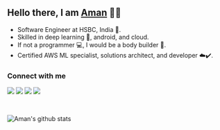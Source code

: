 ## Hello there, I am [Aman](https://amanagarwal.io) 👨‍💻

- Software Engineer at HSBC, India 🏦.
- Skilled in deep learning 🤖, android, and cloud.
- If not a programmer 💻, I would be a body builder 💪.
- Certified AWS ML specialist, solutions architect, and developer ☁️✔️.

### Connect with me

<a href="https://twitter.com/TheAbecedarian_"><img src="https://img.shields.io/twitter/follow/TheAbecedarian_"/></a> 
<a href="https://www.linkedin.com/in/aman-agarwal-743548137"><img src="https://img.shields.io/badge/LinkedIn-connect-0e76a8?logo=linkedin"/></a> 
<a href="http://amanagarwal.io/"><img src="https://img.shields.io/badge/Website-amanagarwal.io-blue"/></a> 
<a href="https://stackoverflow.com/users/7546606/aman-agarwal"><img src="https://img.shields.io/stackexchange/stackoverflow/r/7546606?logo=stack-overflow"/></a>

<br/>

<!-- Options: &hide=stars,commits,prs,issues,contribs -->
![Aman's github stats](https://github-readme-stats.vercel.app/api?username=amanbasu&hide=prs,contribs)

